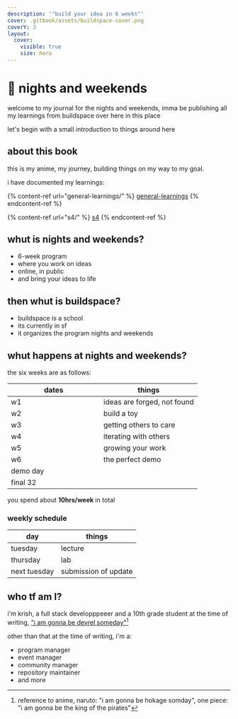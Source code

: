 ```yaml
---
description: '"build your idea in 6 weeks"'
cover: .gitbook/assets/buildspace-cover.png
coverY: 3
layout:
  cover:
    visible: true
    size: hero
---
```


# 🌃 nights and weekends

welcome to my journal for the nights and weekends, imma be publishing all my learnings from buildspace over here in this place

let's begin with a small introduction to things around here

## about this book

this is my anime, my journey, building things on my way to my goal.

i have documented my learnings:

{% content-ref url="general-learnings/" %}
[general-learnings](<general-learnings/>)
{% endcontent-ref %}

{% content-ref url="s4/" %}
[s4](s4/)
{% endcontent-ref %}

## whut is nights and weekends?

* 6-week program
* where you work on ideas
* online, in public
* and bring your ideas to life

## then whut is buildspace?

* buildspace is a school
* its currently in sf
* it organizes the program nights and weekends

## whut happens at nights and weekends?

the six weeks are as follows:

<table><thead><tr><th width="193">dates</th><th>things</th></tr></thead><tbody><tr><td>w1</td><td>ideas are forged, not found</td></tr><tr><td>w2</td><td>build a toy</td></tr><tr><td>w3</td><td>getting others to care</td></tr><tr><td>w4</td><td>iterating with others</td></tr><tr><td>w5</td><td>growing your work</td></tr><tr><td>w6</td><td>the perfect demo</td></tr><tr><td>demo day</td><td></td></tr><tr><td>final 32</td><td></td></tr></tbody></table>

you spend about **10hrs/week** in total

### weekly schedule

| day          | things               |
| ------------ | -------------------- |
| tuesday      | lecture              |
| thursday     | lab                  |
| next tuesday | submission of update |

## who tf am I?

i'm krish, a full stack developppeeer and a 10th grade student at the time of writing, ["i am gonna be devrel someday"](#user-content-fn-1)[^1]

other than that at the time of writing, i'm a:

* program manager
* event manager
* community manager
* repository maintainer
* and more

[^1]: reference to anime, naruto: "i am gonna be hokage somday", one piece: "i am gonna be the king of the pirates"

